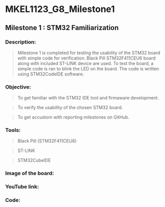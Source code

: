 # MKEL1123_G8_Milestone1

## Milestone 1 : STM32 Familiarization 

### Description:
> Milestone 1 is completed for testing the usability of the STM32 board with simple code for verification. Black Pill STM32F411CEU6 board along with included ST-LINK device are used. To test the board, a simple code is ran to blink the LED on the board. The code is written using STM32CodeIDE software.  

### Objective:

> To get familiar with the STM32 IDE tool and firmaware development.

> To verify the usability of the chosen STM32 board.

> To get accustom with reporting milestones on GitHub.

### Tools:

> Black Pill (STM32F411CEU6) 

> ST-LINK

> STM32CubeIDE 

### Image of the board:

### YouTube link: 

### Code: 
